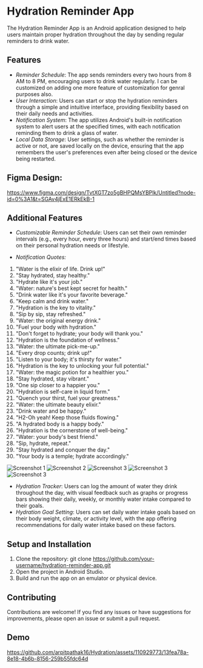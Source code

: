 # Hydration Reminder App

The Hydration Reminder App is an Android application designed to help users maintain proper hydration throughout the day by sending regular reminders to drink water.

## Features

- *Reminder Schedule*: The app sends reminders every two hours from 8 AM to 8 PM, encouraging users to drink water regularly. I can be customized on adding one more feature of customization for genral purposes also.
- *User Interaction*: Users can start or stop the hydration reminders through a simple and intuitive interface, providing flexibility based on their daily needs and activities.
- *Notification System*: The app utilizes Android's built-in notification system to alert users at the specified times, with each notification reminding them to drink a glass of water.
- *Local Data Storage*: User settings, such as whether the reminder is active or not, are saved locally on the device, ensuring that the app remembers the user's preferences even after being closed or the device being restarted.

## Figma Design:
 https://www.figma.com/design/TvtXGT7zo5gBHPQMsYBPlk/Untitled?node-id=0%3A1&t=SGAv4jExE1ERkEkB-1


## Additional Features

- *Customizable Reminder Schedule*: Users can set their own reminder intervals (e.g., every hour, every three hours) and start/end times based on their personal hydration needs or lifestyle.

- *Notification Quotes:*

1. "Water is the elixir of life. Drink up!"
2. "Stay hydrated, stay healthy."
3. "Hydrate like it's your job."
4. "Water: nature's best kept secret for health."
5. "Drink water like it's your favorite beverage."
6. "Keep calm and drink water."
7. "Hydration is the key to vitality."
8. "Sip by sip, stay refreshed."
9. "Water: the original energy drink."
10. "Fuel your body with hydration."
11. "Don't forget to hydrate; your body will thank you."
12. "Hydration is the foundation of wellness."
13. "Water: the ultimate pick-me-up."
14. "Every drop counts; drink up!"
15. "Listen to your body; it's thirsty for water."
16. "Hydration is the key to unlocking your full potential."
17. "Water: the magic potion for a healthier you."
18. "Stay hydrated, stay vibrant."
19. "One sip closer to a happier you."
20. "Hydration is self-care in liquid form."
21. "Quench your thirst, fuel your greatness."
22. "Water: the ultimate beauty elixir."
23. "Drink water and be happy."
24. "H2-Oh yeah! Keep those fluids flowing."
25. "A hydrated body is a happy body."
26. "Hydration is the cornerstone of well-being."
27. "Water: your body's best friend."
28. "Sip, hydrate, repeat."
29. "Stay hydrated and conquer the day."
30. "Your body is a temple; hydrate accordingly."

![Screenshot 1](screenshots/updated_UI.jpg)
![Screenshot 2](screenshots/notification.jpg)
![Screenshot 3](screenshots/weekly_updated.jpg)
![Screenshot 3](screenshots/monthly.jpg)
![Screenshot 3](screenshots/congratulations.jpg)


- *Hydration Tracker*: Users can log the amount of water they drink throughout the day, with visual feedback such as graphs or progress bars showing their daily, weekly, or monthly water intake compared to their goals.
- *Hydration Goal Setting*: Users can set daily water intake goals based on their body weight, climate, or activity level, with the app offering recommendations for daily water intake based on these factors.

## Setup and Installation

1. Clone the repository: git clone https://github.com/your-username/hydration-reminder-app.git
2. Open the project in Android Studio.
3. Build and run the app on an emulator or physical device.


## Contributing
Contributions are welcome! If you find any issues or have suggestions for improvements, please open an issue or submit a pull request.

## Demo
https://github.com/arpitpathak16/Hydration/assets/110929773/13fea78a-8e18-4b6b-8156-259b55fdc64d



